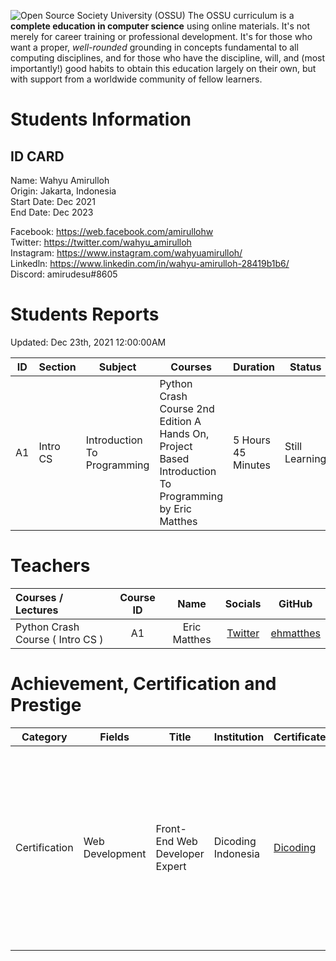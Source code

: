 ![Open Source Society University (OSSU)](https://i.imgur.com/kYYCXtC.png)
The OSSU curriculum is a **complete education in computer science** using online materials.
It's not merely for career training or professional development.
It's for those who want a proper, *well-rounded* grounding in concepts fundamental to all computing disciplines,
and for those who have the discipline, will, and (most importantly!) good habits to obtain this education largely on their own,
but with support from a worldwide community of fellow learners.

# Students Information

ID CARD
--------------------------------
Name: Wahyu Amirulloh  
Origin: Jakarta, Indonesia  
Start Date: Dec 2021  
End Date: Dec 2023  

Facebook: https://web.facebook.com/amirullohw  
Twitter: https://twitter.com/wahyu_amirulloh  
Instagram: https://www.instagram.com/wahyuamirulloh/  
Linkedln: https://www.linkedin.com/in/wahyu-amirulloh-28419b1b6/  
Discord: amirudesu#8605  

# Students Reports

Updated: Dec 23th, 2021 12:00:00AM

| ID | Section | Subject | Courses | Duration | Status | Progress | Notes | Repository |
| --- | --- | --- | --- | --------- | --- | --- | --- | --- | 
| A1 | Intro CS | Introduction To Programming | Python Crash Course 2nd Edition A Hands On, Project Based Introduction To Programming by Eric Matthes | 5 Hours 45 Minutes | Still Learning | 25% | Estimated Completed in 4 days | [cs-a1-python](https://github.com/wahyuamirulloh/cs-a1-python) |

# Teachers

Courses / Lectures | Course ID | Name | Socials | GitHub
:-- | :--: | :--: | :--: | :--:
Python Crash Course ( Intro CS ) | A1 | Eric Matthes | [Twitter](https://twitter.com/ehmatthes) | [ehmatthes](https://github.com/ehmatthes)

# Achievement, Certification and Prestige

| Category | Fields | Title | Institution | Certificate | Validation | Notes |
| --- | --- | ------ | --- | --- | --- | --- |
| Certification | Web Development | Front-End Web Developer Expert | Dicoding Indonesia | [Dicoding](https://www.dicoding.com/certificates/MEPJL3596Z3V) | [Dicoding](https://www.dicoding.com/certificates/MEPJL3596Z3V) | Materials: Mobile First Approaches, Web Accessibility, Javascript Clean Code, Automation Testing with Jasmine and Karma, Web Performance Optimization with Webpack 5 and plugins |